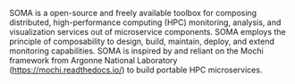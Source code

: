 SOMA is a open-source and freely available toolbox for composing distributed, high-performance computing (HPC) monitoring, analysis, and visualization services out of microservice components. SOMA employs the principle of composability to design, build, maintain, deploy, and extend monitoring capabilities. SOMA is inspired by and reliant on the Mochi framework from Argonne National Laboratory (https://mochi.readthedocs.io/) to build portable HPC microservices.
